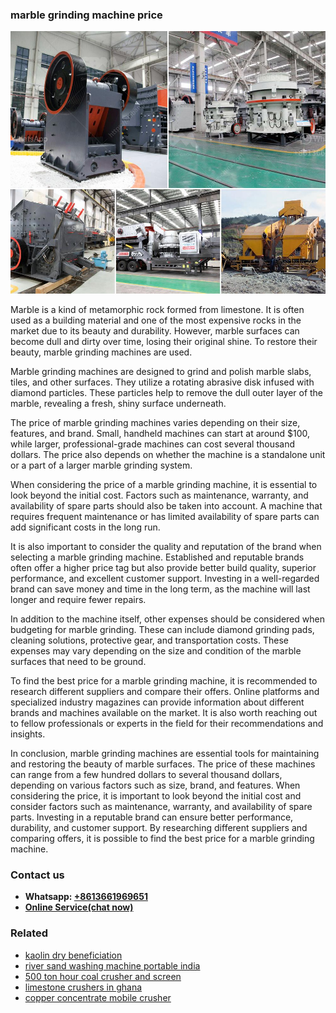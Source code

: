 <h3>marble grinding machine price</h3><img src='1703042202.jpg' alt=''><p>Marble is a kind of metamorphic rock formed from limestone. It is often used as a building material and one of the most expensive rocks in the market due to its beauty and durability. However, marble surfaces can become dull and dirty over time, losing their original shine. To restore their beauty, marble grinding machines are used.</p><p>Marble grinding machines are designed to grind and polish marble slabs, tiles, and other surfaces. They utilize a rotating abrasive disk infused with diamond particles. These particles help to remove the dull outer layer of the marble, revealing a fresh, shiny surface underneath.</p><p>The price of marble grinding machines varies depending on their size, features, and brand. Small, handheld machines can start at around $100, while larger, professional-grade machines can cost several thousand dollars. The price also depends on whether the machine is a standalone unit or a part of a larger marble grinding system.</p><p>When considering the price of a marble grinding machine, it is essential to look beyond the initial cost. Factors such as maintenance, warranty, and availability of spare parts should also be taken into account. A machine that requires frequent maintenance or has limited availability of spare parts can add significant costs in the long run.</p><p>It is also important to consider the quality and reputation of the brand when selecting a marble grinding machine. Established and reputable brands often offer a higher price tag but also provide better build quality, superior performance, and excellent customer support. Investing in a well-regarded brand can save money and time in the long term, as the machine will last longer and require fewer repairs.</p><p>In addition to the machine itself, other expenses should be considered when budgeting for marble grinding. These can include diamond grinding pads, cleaning solutions, protective gear, and transportation costs. These expenses may vary depending on the size and condition of the marble surfaces that need to be ground.</p><p>To find the best price for a marble grinding machine, it is recommended to research different suppliers and compare their offers. Online platforms and specialized industry magazines can provide information about different brands and machines available on the market. It is also worth reaching out to fellow professionals or experts in the field for their recommendations and insights.</p><p>In conclusion, marble grinding machines are essential tools for maintaining and restoring the beauty of marble surfaces. The price of these machines can range from a few hundred dollars to several thousand dollars, depending on various factors such as size, brand, and features. When considering the price, it is important to look beyond the initial cost and consider factors such as maintenance, warranty, and availability of spare parts. Investing in a reputable brand can ensure better performance, durability, and customer support. By researching different suppliers and comparing offers, it is possible to find the best price for a marble grinding machine.</p><h3>Contact us</h3><ul><li><strong>Whatsapp:&nbsp;<a href="https://wa.me/8613661969651">+8613661969651</a></strong></li><li><a href="https://swt.shibang-china.com/?git&amp;zhl&amp;marble grinding machine price"><strong>Online Service(chat now)</strong></a></li></ul><h3>Related</h3><ul><li><a href='kaolin dry beneficiation.md'>kaolin dry beneficiation</a></li><li><a href='river sand washing machine portable india.md'>river sand washing machine portable india</a></li><li><a href='500 ton hour coal crusher and screen.md'>500 ton hour coal crusher and screen</a></li><li><a href='limestone crushers in ghana.md'>limestone crushers in ghana</a></li><li><a href='copper concentrate mobile crusher.md'>copper concentrate mobile crusher</a></li></ul>